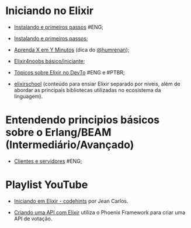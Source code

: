 # Iniciando no Elixir

- [Instalando e primeiros passos](https://elixir-lang.org/getting-started/introduction.html) #ENG;

- [Instalando e primeiros passos](https://elixirschool.com/pt/lessons/basics/basics/);

- [Aprenda X em Y Minutos](https://learnxinyminutes.com/docs/pt-br/elixir-pt/) (dica do [@humrenan](https://github.com/humrenan/));

- [Elixir4noobs básico/iniciante](https://github.com/aleDsz/elixir4noobs);

- [Tópicos sobre Elixir no DevTo](https://dev.to/t/elixir) #ENG e #PTBR;

- [elixirschool](https://elixirschool.com/pt/lessons/basics/basics) (conteúdo para ensiar Elixir separado por níveis, além de abordar as principais bibliotecas utilizadas no ecosistema da linguagem).


# Entendendo principios básicos sobre o Erlang/BEAM (Intermediário/Avançado)

- [Clientes e servidores](https://learnyousomeerlang.com/clients-and-servers) #ENG;


# Playlist YouTube

- [Iniciando em Elixir - codehints](https://www.youtube.com/watch?v=sW_uotba0mY&list=PLgYbOziA30iZo9dZu2Ygq78D1LtdjhnK6) por Jean Carlos.

- [Criando uma API com Elixir](https://www.youtube.com/watch?v=EmHfoH3FOM0&list=PLuNXOD_m9Am7Kmgk8lOO5fS-kjScNZBLT) utiliza o Phoenix Framework para criar uma API de votação.
